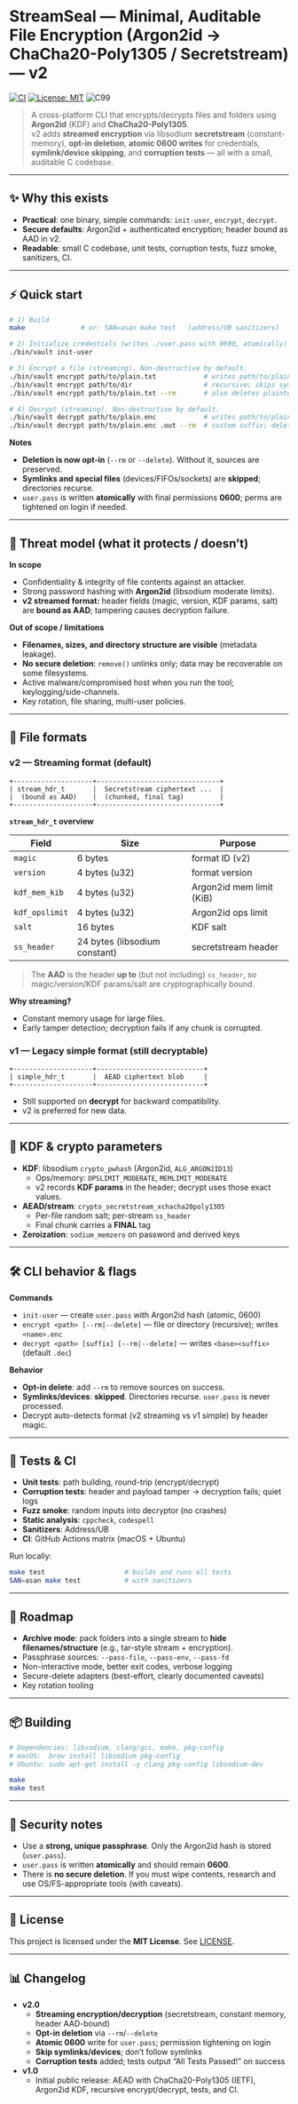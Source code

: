 # StreamSeal — Minimal, Auditable File Encryption (Argon2id → ChaCha20-Poly1305 / Secretstream) — v2

[![CI](https://img.shields.io/github/actions/workflow/status/RaiMUmar/StreamSeal/ci.yml?label=CI&logo=github)](https://github.com/RaiMUmar/StreamSeal/actions)
[![License: MIT](https://img.shields.io/badge/License-MIT-green.svg)](LICENSE)
![C99](https://img.shields.io/badge/C-99-00599C?logo=c&logoColor=white)

> A cross-platform CLI that encrypts/decrypts files and folders using **Argon2id** (KDF) and **ChaCha20-Poly1305**.  
> v2 adds **streamed encryption** via libsodium **secretstream** (constant-memory), **opt-in deletion**, **atomic 0600 writes** for credentials, **symlink/device skipping**, and **corruption tests** — all with a small, auditable C codebase.

---

## ✨ Why this exists

- **Practical**: one binary, simple commands: `init-user`, `encrypt`, `decrypt`.
- **Secure defaults**: Argon2id + authenticated encryption; header bound as AAD in v2.
- **Readable**: small C codebase, unit tests, corruption tests, fuzz smoke, sanitizers, CI.

---

## ⚡ Quick start

```bash
# 1) Build
make              # or: SAN=asan make test   (address/UB sanitizers)

# 2) Initialize credentials (writes ./user.pass with 0600, atomically)
./bin/vault init-user

# 3) Encrypt a file (streaming). Non-destructive by default.
./bin/vault encrypt path/to/plain.txt            # writes path/to/plain.enc
./bin/vault encrypt path/to/dir                  # recursive; skips symlinks/devices
./bin/vault encrypt path/to/plain.txt --rm       # also deletes plaintext on success

# 4) Decrypt (streaming). Non-destructive by default.
./bin/vault decrypt path/to/plain.enc            # writes path/to/plain.dec
./bin/vault decrypt path/to/plain.enc .out --rm  # custom suffix; delete .enc on success
```

**Notes**
- **Deletion is now opt-in** (`--rm` or `--delete`). Without it, sources are preserved.
- **Symlinks and special files** (devices/FIFOs/sockets) are **skipped**; directories recurse.
- `user.pass` is written **atomically** with final permissions **0600**; perms are tightened on login if needed.

---

## 🧠 Threat model (what it protects / doesn’t)

**In scope**

- Confidentiality & integrity of file contents against an attacker.
- Strong password hashing with **Argon2id** (libsodium moderate limits).
- **v2 streamed format:** header fields (magic, version, KDF params, salt) are **bound as AAD**; tampering causes decryption failure.

**Out of scope / limitations**

- **Filenames, sizes, and directory structure are visible** (metadata leakage).
- **No secure deletion**: `remove()` unlinks only; data may be recoverable on some filesystems.
- Active malware/compromised host when you run the tool; keylogging/side-channels.
- Key rotation, file sharing, multi-user policies.

---

## 🧱 File formats

### v2 — **Streaming format** (default)

```
+--------------------+-------------------------------+
| stream_hdr_t       |  Secretstream ciphertext ...  |
|  (bound as AAD)    |  (chunked, final tag)         |
+--------------------+-------------------------------+
```

**`stream_hdr_t` overview**

| Field               | Size                         | Purpose                                   |
|---------------------|------------------------------|-------------------------------------------|
| `magic`             | 6 bytes                      | format ID (v2)                            |
| `version`           | 4 bytes (u32)                | format version                            |
| `kdf_mem_kib`       | 4 bytes (u32)                | Argon2id mem limit (KiB)                  |
| `kdf_opslimit`      | 4 bytes (u32)                | Argon2id ops limit                        |
| `salt`              | 16 bytes                     | KDF salt                                  |
| `ss_header`         | 24 bytes (libsodium constant)| secretstream header                       |

> The **AAD** is the header **up to** (but not including) `ss_header`, so magic/version/KDF params/salt are cryptographically bound.

**Why streaming?**
- Constant memory usage for large files.
- Early tamper detection; decryption fails if any chunk is corrupted.

### v1 — Legacy simple format (still decryptable)

```
+--------------------+---------------------------+
| simple_hdr_t       |  AEAD ciphertext blob     |
+--------------------+---------------------------+
```

- Still supported on **decrypt** for backward compatibility.
- v2 is preferred for new data.

---

## 🔑 KDF & crypto parameters

- **KDF**: libsodium `crypto_pwhash` (Argon2id, `ALG_ARGON2ID13`)
  - Ops/memory: `OPSLIMIT_MODERATE`, `MEMLIMIT_MODERATE`
  - v2 records **KDF params** in the header; decrypt uses those exact values.
- **AEAD/stream**: `crypto_secretstream_xchacha20poly1305`
  - Per-file random salt; per-stream `ss_header`
  - Final chunk carries a **FINAL** tag
- **Zeroization**: `sodium_memzero` on password and derived keys

---

## 🛠️ CLI behavior & flags

**Commands**
- `init-user` — create `user.pass` with Argon2id hash (atomic, 0600)
- `encrypt <path> [--rm|--delete]` — file or directory (recursive); writes `<name>.enc`
- `decrypt <path> [suffix] [--rm|--delete]` — writes `<base><suffix>` (default `.dec`)

**Behavior**
- **Opt-in delete**: add `--rm` to remove sources on success.
- **Symlinks/devices**: **skipped**. Directories recurse. `user.pass` is never processed.
- Decrypt auto-detects format (v2 streaming vs v1 simple) by header magic.

---

## 🧪 Tests & CI

- **Unit tests**: path building, round-trip (encrypt/decrypt)
- **Corruption tests**: header and payload tamper → decryption fails; quiet logs
- **Fuzz smoke**: random inputs into decryptor (no crashes)
- **Static analysis**: `cppcheck`, `codespell`
- **Sanitizers**: Address/UB
- **CI**: GitHub Actions matrix (macOS + Ubuntu)

Run locally:
```bash
make test                    # builds and runs all tests
SAN=asan make test           # with sanitizers
```

---

## 🚧 Roadmap

- **Archive mode**: pack folders into a single stream to **hide filenames/structure** (e.g., tar-style stream + encryption).
- Passphrase sources: `--pass-file`, `--pass-env`, `--pass-fd`
- Non-interactive mode, better exit codes, verbose logging
- Secure-delete adapters (best-effort, clearly documented caveats)
- Key rotation tooling

---

## 📦 Building

```bash
# Dependencies: libsodium, clang/gcc, make, pkg-config
# macOS:  brew install libsodium pkg-config
# Ubuntu: sudo apt-get install -y clang pkg-config libsodium-dev

make
make test
```

---

## 🔐 Security notes

- Use a **strong, unique passphrase**. Only the Argon2id hash is stored (`user.pass`).
- `user.pass` is written **atomically** and should remain **0600**.
- There is **no secure deletion**. If you must wipe contents, research and use OS/FS-appropriate tools (with caveats).

---

## 📄 License

This project is licensed under the **MIT License**. See [LICENSE](LICENSE).

---

## 📊 Changelog

- **v2.0**
  - **Streaming encryption/decryption** (secretstream, constant memory, header AAD-bound)
  - **Opt-in deletion** via `--rm`/`--delete`
  - **Atomic 0600** write for `user.pass`; permission tightening on login
  - **Skip symlinks/devices**; don’t follow symlinks
  - **Corruption tests** added; tests output “All Tests Passed!” on success
- **v1.0**
  - Initial public release: AEAD with ChaCha20-Poly1305 (IETF), Argon2id KDF, recursive encrypt/decrypt, tests, and CI.
